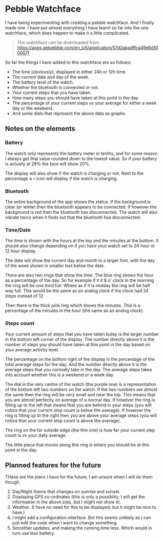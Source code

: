 # Pebble Watchface

I have being experimenting with creating a pebble watchface. And I finally made one. I have put almost everything I have learnt so far into the one watchface, which does happen to make it a little complicated.

> The watchface can be downloaded from <https://apps.getpebble.com/en_US/application/57d2abadffca49e6d100007f>

So far the things I have added to this watchface are as follows:

* The time (obviously), displayed in either 24h or 12h time.
* The current date and day of the week.
* The battery level of the watch.
* Whether the bluetooth is connected or not.
* Your current steps that you have taken.
* How many steps you should have taken at this point in the day.
* The percentage of your current steps vs your average for either a week day or the weekend.
* And some dials that represent the above data as graphs.

## Notes on the elements

### Battery

The watch only represents the battery meter in tenths, and for some reason I always get that value rounded down to the lowest value. So if your battery is actually at 28% the face will show 20%.

The display will also show if the watch is charging or not. Next to the percentage a `+` icon will display if the watch is charging.

### Bluetooth

The entire background of the app shows the status. If the background is clear (or white) then the bluetooth appears to be connected. If however the background is red then the bluetooth has disconnected. The watch will also vibrate twice when it finds out that the bluetooth has disconnected.

### Time/Date

The time is shown with the hours at the top and the minutes at the bottom. It should also change depending on if you have your watch set to 24 hour or 12 hour display.

The date will show the current day and month in a larger font, with the day of the week shown in smaller text below the date.

There are also two rings that show the time. The blue ring shows the hour as a percentage of the day. So for example if it it 8 o' clock in the morning the ring will be one third full. Where as if it is midday the ring will be half way full. This would be the same as an analog clock if the clock had 24 stops instead of 12.

Then there is the thick pink ring which shows the minutes. This is a percentage of the minutes in the hour (the same as an analog clock).

### Steps count

Your current amount of steps that you have taken today is the larger number in the bottom left corner of the display. The number directly above it is the number of steps you should have taken at this point in the day based on your average activity level.

The percentage on the bottom right of the display is the percentage of the total average steps for the day. And the number directly above it is the average steps that you normally take in the day. The average steps takes into account whether this is a weekend or a week day.

The dial in the very centre of the watch (the purple one) is a representation of the bottom left two numbers on the watch. If the two numbers are almost the same then the ring will be very small and near the top. This means that you are almost perfectly on average of a normal day. If however the ring is filling up to the left that means that you are behind in your steps (you will notice that your current step count is below the average). If however the ring is filling up to the right then you are above your average steps (you will notice that your current step count is above the average).

The ring on the far outside edge (the thin one) is how far your current step count is vs your daily average.

The little piece that moves along this ring is where you should be at this point in the day.

## Planned features for the future

THese are the plans I have for the future, I am unsure when I will do them though.

1. Day/Night theme that changes on sunrise and sunset.
2. Displaying GPS co-ordinates (this is only a possiblity, I will get the information in the above step, but I might not show it).
3. Weather. (I have no need for this to be displayed, but it might be nice to have.)
4. I might add a configuration interface. But this seems unlikely as I can just edit the code when I want to change something.
5. Smoother updates, and making the running time less. Which would in turn use less battery.
